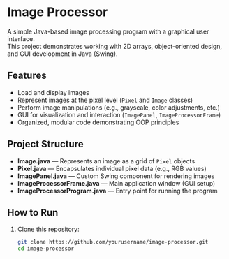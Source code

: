 # Image Processor

A simple Java-based image processing program with a graphical user interface.  
This project demonstrates working with 2D arrays, object-oriented design, and GUI development in Java (Swing).

## Features
- Load and display images
- Represent images at the pixel level (`Pixel` and `Image` classes)
- Perform image manipulations (e.g., grayscale, color adjustments, etc.)
- GUI for visualization and interaction (`ImagePanel`, `ImageProcessorFrame`)
- Organized, modular code demonstrating OOP principles

## Project Structure
- **Image.java** — Represents an image as a grid of `Pixel` objects  
- **Pixel.java** — Encapsulates individual pixel data (e.g., RGB values)  
- **ImagePanel.java** — Custom Swing component for rendering images  
- **ImageProcessorFrame.java** — Main application window (GUI setup)  
- **ImageProcessorProgram.java** — Entry point for running the program  

## How to Run
1. Clone this repository:
   ```bash
   git clone https://github.com/yourusername/image-processor.git
   cd image-processor
